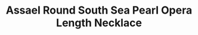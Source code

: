 ---
title: Assael Round South Sea Pearl Opera Length Necklace
description: 'A South Sea Necklace like no other, extremely special and rare. Each pearl is round with incredible luster, lovely pink overtones, and a luxurious feel.'
specs: 'Round South Sea Cultured Pearl Opera Length Necklace, 50 Pearls, 15.0 to 18.5mm.'
images:
  - image_path: /uploads/assael-round-south-sea-pearl-opera-length-necklace.jpg
_category:
order_number: 8
categories:
  - necklaces
---